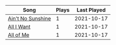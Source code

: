 | Song | Plays | Last Played |
| --- | --- | --- |
| [Ain't No Sunshine](https://www.youtube.com/watch?v=tIdIqbv7SPo) | 1 | 2021-10-17 |
| [All I Want](https://www.youtube.com/watch?v=ZtV_I8YUHcU) | 1 | 2021-10-17 |
| [All of Me](https://www.youtube.com/watch?v=450p7goxZqg) | 1 | 2021-10-17 |
